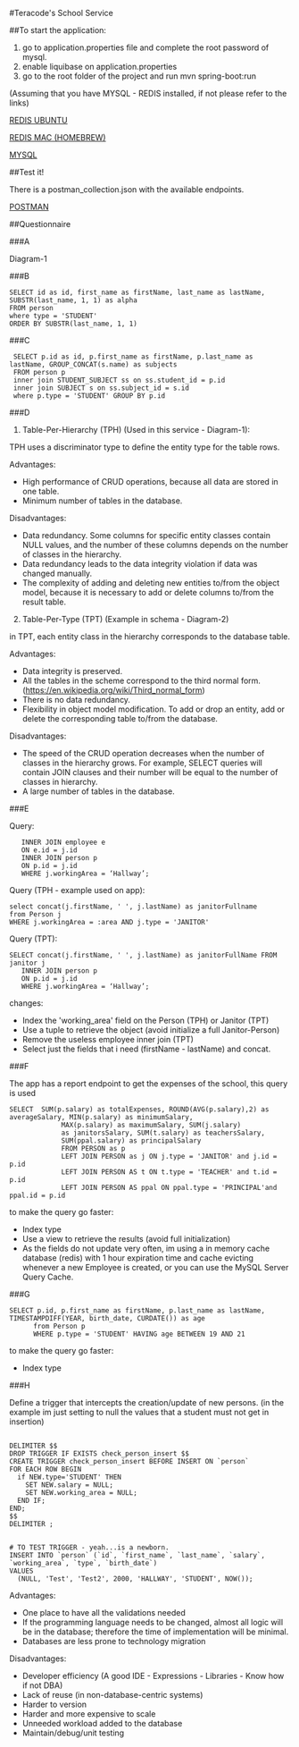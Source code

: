 #Teracode's School Service


##To start the application:


1) go to application.properties file and complete the root password of mysql.
2) enable liquibase on application.properties
3) go to the root folder of the project and run mvn spring-boot:run

(Assuming that you have MYSQL - REDIS installed, if not please refer to the links)

[REDIS UBUNTU](https://tecadmin.net/install-redis-ubuntu/)

[REDIS MAC (HOMEBREW)](https://medium.com/@petehouston/install-and-config-redis-on-mac-os-x-via-homebrew-eb8df9a4f298)

[MYSQL](https://www.dev2qa.com/how-to-install-mysql-on-ubuntu/)

##Test it!

There is a postman_collection.json with the available endpoints.

[POSTMAN](https://www.getpostman.com/downloads/)

##Questionnaire


###A

   Diagram-1
  
###B

  ```
  SELECT id as id, first_name as firstName, last_name as lastName, SUBSTR(last_name, 1, 1) as alpha 
  FROM person 
  where type = 'STUDENT' 
  ORDER BY SUBSTR(last_name, 1, 1)
  ```
  
###C
  ```
   SELECT p.id as id, p.first_name as firstName, p.last_name as lastName, GROUP_CONCAT(s.name) as subjects
   FROM person p 
   inner join STUDENT_SUBJECT ss on ss.student_id = p.id
   inner join SUBJECT s on ss.subject_id = s.id
   where p.type = 'STUDENT' GROUP BY p.id
  ```          

###D
 1) Table-Per-Hierarchy (TPH) (Used in this service - Diagram-1):
 
 
 TPH uses a discriminator type to define the entity type for the table rows.
 
 Advantages:
 
 - High performance of CRUD operations, because all data are stored in one table.
 - Minimum number of tables in the database.

 Disadvantages:
 
 - Data redundancy. Some columns for specific entity classes contain NULL values, and the number of these columns depends on the number of classes in the hierarchy.
 - Data redundancy leads to the data integrity violation if data was changed manually.
 - The complexity of adding and deleting new entities to/from the object model, because it is necessary to add or delete columns to/from the result table.
 
 2) Table-Per-Type (TPT) (Example in schema - Diagram-2)
 
 in TPT, each entity class in the hierarchy corresponds to the database table.
 
 Advantages:
 
 - Data integrity is preserved. 
 - All the tables in the scheme correspond to the third normal form. (https://en.wikipedia.org/wiki/Third_normal_form)
 - There is no data redundancy.
 - Flexibility in object model modification. To add or drop an entity, add or delete the corresponding table to/from the database.
 
 Disadvantages:
 
 - The speed of the CRUD operation decreases when the number of classes in the hierarchy grows. 
 For example, SELECT queries will contain JOIN clauses and their number will be equal to the number of classes in hierarchy.
 - A large number of tables in the database.
 
###E

Query:
```SELECT * FROM janitor j
   INNER JOIN employee e
   ON e.id = j.id
   INNER JOIN person p
   ON p.id = j.id
   WHERE j.workingArea = ‘Hallway’;
   ```

Query (TPH - example used on app):
```
select concat(j.firstName, ' ', j.lastName) as janitorFullname
from Person j
WHERE j.workingArea = :area AND j.type = 'JANITOR'
```

Query (TPT):
```
SELECT concat(j.firstName, ' ', j.lastName) as janitorFullName FROM janitor j
   INNER JOIN person p
   ON p.id = j.id
   WHERE j.workingArea = ‘Hallway’;
```
changes:
* Index the 'working_area' field on the Person (TPH) or Janitor (TPT)
* Use a tuple to retrieve the object (avoid initialize a full Janitor-Person)
* Remove the useless employee inner join (TPT)
* Select just the fields that i need (firstName - lastName) and concat.

###F

The app has a report endpoint to get the expenses of the school, this query is used
```
SELECT  SUM(p.salary) as totalExpenses, ROUND(AVG(p.salary),2) as averageSalary, MIN(p.salary) as minimumSalary, 
             MAX(p.salary) as maximumSalary, SUM(j.salary) 
             as janitorsSalary, SUM(t.salary) as teachersSalary,
             SUM(ppal.salary) as principalSalary 
             FROM PERSON as p 
             LEFT JOIN PERSON as j ON j.type = 'JANITOR' and j.id = p.id 
             LEFT JOIN PERSON AS t ON t.type = 'TEACHER' and t.id = p.id 
             LEFT JOIN PERSON AS ppal ON ppal.type = 'PRINCIPAL'and ppal.id = p.id
```
to make the query go faster:

* Index type
* Use a view to retrieve the results (avoid full initialization)
* As the fields do not update very often, im using a in memory cache database (redis) 
with 1 hour expiration time and cache evicting whenever a new Employee is created, or you can
use the MySQL Server Query Cache.

###G
```
SELECT p.id, p.first_name as firstName, p.last_name as lastName, TIMESTAMPDIFF(YEAR, birth_date, CURDATE()) as age 
      from Person p 
      WHERE p.type = 'STUDENT' HAVING age BETWEEN 19 AND 21
```
to make the query go faster:

* Index type

###H

Define a trigger that intercepts the creation/update of new persons. (in the example im just setting to null the values 
that a student must not get in insertion)
```

DELIMITER $$
DROP TRIGGER IF EXISTS check_person_insert $$
CREATE TRIGGER check_person_insert BEFORE INSERT ON `person`
FOR EACH ROW BEGIN
  if NEW.type='STUDENT' THEN
    SET NEW.salary = NULL;
    SET NEW.working_area = NULL;
  END IF;
END;
$$
DELIMITER ;
```

```

# TO TEST TRIGGER - yeah...is a newborn.
INSERT INTO `person` (`id`, `first_name`, `last_name`, `salary`, `working_area`, `type`, `birth_date`)
VALUES
  (NULL, 'Test', 'Test2', 2000, 'HALLWAY', 'STUDENT', NOW());
```

Advantages:

* One place to have all the validations needed
* If the programming language needs to be changed, almost all logic will be in the database; therefore the time of implementation will be minimal.
* Databases are less prone to technology migration

Disadvantages:

* Developer efficiency (A good IDE - Expressions - Libraries - Know how if not DBA)
* Lack of reuse (in non-database-centric systems)
* Harder to version
* Harder and more expensive to scale
* Unneeded workload added to the database 
* Maintain/debug/unit testing